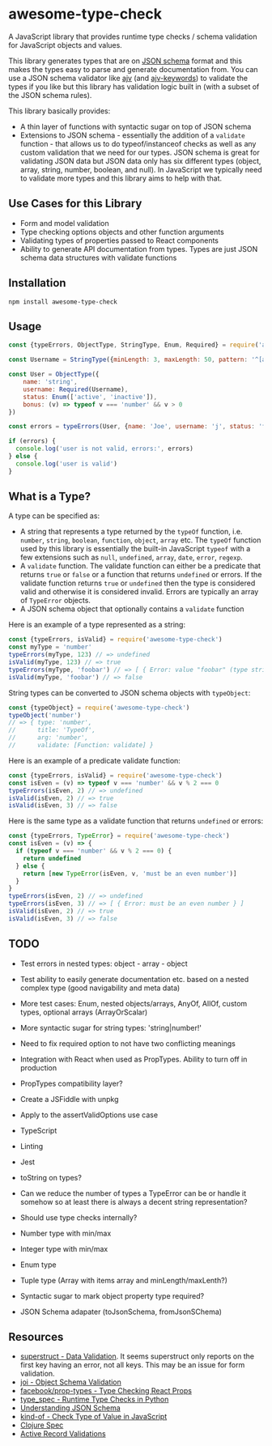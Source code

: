 # awesome-type-check

A JavaScript library that provides runtime type checks / schema validation for JavaScript objects and values.

This library generates types that are on [JSON schema](https://json-schema.org/understanding-json-schema/) format and this makes the types easy to parse and generate documentation from. You can use a JSON schema validator like [ajv](https://github.com/epoberezkin/ajv) (and [ajv-keywords](https://github.com/epoberezkin/ajv-keywords)) to validate the types if you like but this library has validation logic built in (with a subset of the JSON schema rules).

This library basically provides:

* A thin layer of functions with syntactic sugar on top of JSON schema
* Extensions to JSON schema - essentially the addition of a `validate` function - that allows us to do typeof/instanceof checks as well as any custom validation that we need for our types. JSON schema is great for validating JSON data but JSON data only has six different types (object, array, string, number, boolean, and null). In JavaScript we typically need to validate more types and this library aims to help with that.

## Use Cases for this Library

* Form and model validation
* Type checking options objects and other function arguments
* Validating types of properties passed to React components
* Ability to generate API documentation from types. Types are just JSON schema data structures with validate functions

## Installation

```
npm install awesome-type-check
```

## Usage

```javascript
const {typeErrors, ObjectType, StringType, Enum, Required} = require('awesome-type-check')

const Username = StringType({minLength: 3, maxLength: 50, pattern: '^[a-z0-9_-]+$'})

const User = ObjectType({
    name: 'string',
    username: Required(Username),
    status: Enum(['active', 'inactive']),
    bonus: (v) => typeof v === 'number' && v > 0
})

const errors = typeErrors(User, {name: 'Joe', username: 'j', status: 'foobar'})

if (errors) {
  console.log('user is not valid, errors:', errors)
} else {
  console.log('user is valid')
}
```

## What is a Type?

A type can be specified as:

* A string that represents a type returned by the `typeOf` function, i.e. `number`, `string`, `boolean`, `function`, `object`, `array` etc. The `typeOf` function used by this library is essentially the built-in JavaScript `typeof` with a few extensions such as `null`, `undefined`, `array`, `date`, `error`, `regexp`.
* A `validate` function. The validate function can either be a predicate that returns `true` or `false` or a function that returns `undefined` or errors. If the validate function returns `true` or `undefined` then the type is considered valid and otherwise it is considered invalid. Errors are typically an array of `TypeError` objects.
* A JSON schema object that optionally contains a `validate` function

Here is an example of a type represented as a string:

```javascript
const {typeErrors, isValid} = require('awesome-type-check')
const myType = 'number'
typeErrors(myType, 123) // => undefined
isValid(myType, 123) // => true
typeErrors(myType, 'foobar') // => [ { Error: value "foobar" (type string) must be of type number } ]
isValid(myType, 'foobar') // => false
```

String types can be converted to JSON schema objects with `typeObject`:

```javascript
const {typeObject} = require('awesome-type-check')
typeObject('number')
// => { type: 'number',
//      title: 'TypeOf',
//      arg: 'number',
//      validate: [Function: validate] }
```

Here is an example of a predicate validate function:

```javascript
const {typeErrors, isValid} = require('awesome-type-check')
const isEven = (v) => typeof v === 'number' && v % 2 === 0
typeErrors(isEven, 2) // => undefined
isValid(isEven, 2) // => true
isValid(isEven, 3) // => false
```

Here is the same type as a validate function that returns `undefined` or errors:

```javascript
const {typeErrors, TypeError} = require('awesome-type-check')
const isEven = (v) => {
  if (typeof v === 'number' && v % 2 === 0) {
    return undefined
  } else {
    return [new TypeError(isEven, v, 'must be an even number')]
  }
}
typeErrors(isEven, 2) // => undefined
typeErrors(isEven, 3) // => [ { Error: must be an even number } ]
isValid(isEven, 2) // => true
isValid(isEven, 3) // => false
```

## TODO

* Test errors in nested types: object - array - object
* Test ability to easily generate documentation etc. based on a nested complex type (good navigability and meta data)
* More test cases: Enum, nested objects/arrays, AnyOf, AllOf, custom types, optional arrays (ArrayOrScalar)
* More syntactic sugar for string types: 'string|number!'

* Need to fix required option to not have two conflicting meanings

* Integration with React when used as PropTypes. Ability to turn off in production
* PropTypes compatibility layer?

* Create a JSFiddle with unpkg

* Apply to the assertValidOptions use case

* TypeScript
* Linting
* Jest
* toString on types?
* Can we reduce the number of types a TypeError can be or handle it somehow so at least there is always a decent string representation?
* Should use type checks internally?
* Number type with min/max
* Integer type with min/max
* Enum type
* Tuple type (Array with items array and minLength/maxLenth?)
* Syntactic sugar to mark object property type required?
* JSON Schema adapater (toJsonSchema, fromJsonSChema)

## Resources

* [superstruct - Data Validation](https://github.com/ianstormtaylor/superstruct). It seems superstruct only reports on the first key having an error, not all keys. This may be an issue for form validation.
* [joi - Object Schema Validation](https://github.com/hapijs/joi)
* [facebook/prop-types - Type Checking React Props](https://github.com/facebook/prop-types)
* [type_spec - Runtime Type Checks in Python](https://github.com/peter/type_spec)
* [Understanding JSON Schema](https://json-schema.org/understanding-json-schema)
* [kind-of - Check Type of Value in JavaScript](https://github.com/jonschlinkert/kind-of)
* [Clojure Spec](https://clojure.org/guides/spec)
* [Active Record Validations](https://guides.rubyonrails.org/active_record_validations.html)
